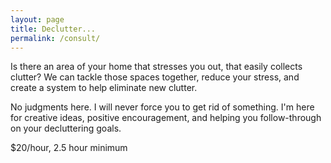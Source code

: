```yaml
---
layout: page
title: Declutter...
permalink: /consult/
---
```


Is there an area of your home that stresses you out, that easily collects clutter? We can tackle those spaces together, reduce your stress, and create a system to help eliminate new clutter.

No judgments here. I will never force you to get rid of something. I'm here for creative ideas, positive encouragement, and helping you follow-through on your decluttering goals.

<span class="rate-info">
  $20/hour, 2.5 hour minimum
</span>
